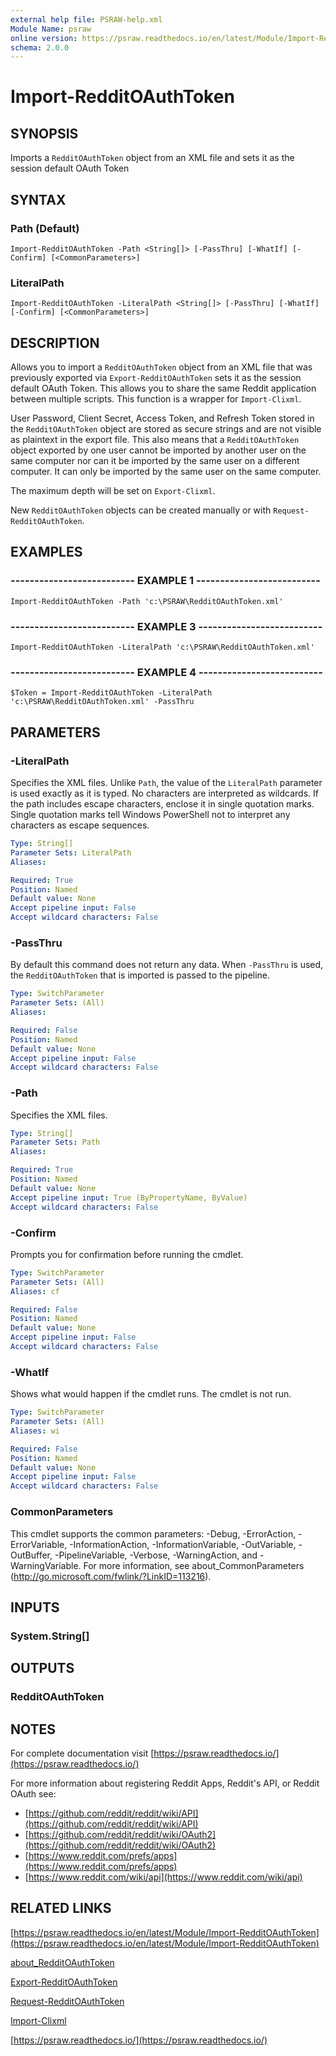 ```yaml
---
external help file: PSRAW-help.xml
Module Name: psraw
online version: https://psraw.readthedocs.io/en/latest/Module/Import-RedditOAuthToken
schema: 2.0.0
---
```


# Import-RedditOAuthToken

## SYNOPSIS
Imports a `RedditOAuthToken` object from an XML file and sets it as the session default OAuth Token

## SYNTAX

### Path (Default)
```
Import-RedditOAuthToken -Path <String[]> [-PassThru] [-WhatIf] [-Confirm] [<CommonParameters>]
```

### LiteralPath
```
Import-RedditOAuthToken -LiteralPath <String[]> [-PassThru] [-WhatIf] [-Confirm] [<CommonParameters>]
```

## DESCRIPTION
Allows you to import a `RedditOAuthToken` object from an XML file that was previously exported via `Export-RedditOAuthToken` sets it as the session default OAuth Token. This allows you to share the same Reddit application between multiple scripts. This function is a wrapper for `Import-Clixml`. 

User Password, Client Secret, Access Token, and Refresh Token stored in the `RedditOAuthToken` object are stored as secure strings and are not visible as plaintext in the export file. This also means that a `RedditOAuthToken` object exported by one user cannot be imported by another user on the same computer nor can it be imported by the same user on a different computer. It can only be imported by the same user on the same computer.

The maximum depth will be set on `Export-Clixml`.

New `RedditOAuthToken` objects can be created manually or with `Request-RedditOAuthToken`.

## EXAMPLES

### -------------------------- EXAMPLE 1 --------------------------
```
Import-RedditOAuthToken -Path 'c:\PSRAW\RedditOAuthToken.xml'
```

### -------------------------- EXAMPLE 3 --------------------------
```
Import-RedditOAuthToken -LiteralPath 'c:\PSRAW\RedditOAuthToken.xml'
```

### -------------------------- EXAMPLE 4 --------------------------
```
$Token = Import-RedditOAuthToken -LiteralPath 'c:\PSRAW\RedditOAuthToken.xml' -PassThru
```

## PARAMETERS

### -LiteralPath
Specifies the XML files. Unlike `Path`, the value of the `LiteralPath` parameter is used exactly as it is typed. No characters are interpreted as wildcards. If the path includes escape characters, enclose it in single quotation marks. Single quotation marks tell Windows PowerShell not to interpret any characters as escape sequences.

```yaml
Type: String[]
Parameter Sets: LiteralPath
Aliases: 

Required: True
Position: Named
Default value: None
Accept pipeline input: False
Accept wildcard characters: False
```

### -PassThru
By default this command does not return any data. When `-PassThru` is used, the `RedditOAuthToken` that is imported is passed to the pipeline.

```yaml
Type: SwitchParameter
Parameter Sets: (All)
Aliases: 

Required: False
Position: Named
Default value: None
Accept pipeline input: False
Accept wildcard characters: False
```

### -Path
Specifies the XML files.

```yaml
Type: String[]
Parameter Sets: Path
Aliases: 

Required: True
Position: Named
Default value: None
Accept pipeline input: True (ByPropertyName, ByValue)
Accept wildcard characters: False
```

### -Confirm
Prompts you for confirmation before running the cmdlet.

```yaml
Type: SwitchParameter
Parameter Sets: (All)
Aliases: cf

Required: False
Position: Named
Default value: None
Accept pipeline input: False
Accept wildcard characters: False
```

### -WhatIf
Shows what would happen if the cmdlet runs.
The cmdlet is not run.

```yaml
Type: SwitchParameter
Parameter Sets: (All)
Aliases: wi

Required: False
Position: Named
Default value: None
Accept pipeline input: False
Accept wildcard characters: False
```

### CommonParameters
This cmdlet supports the common parameters: -Debug, -ErrorAction, -ErrorVariable, -InformationAction, -InformationVariable, -OutVariable, -OutBuffer, -PipelineVariable, -Verbose, -WarningAction, and -WarningVariable. For more information, see about_CommonParameters (http://go.microsoft.com/fwlink/?LinkID=113216).

## INPUTS

### System.String[]

## OUTPUTS

### RedditOAuthToken

## NOTES
For complete documentation visit [https://psraw.readthedocs.io/](https://psraw.readthedocs.io/)

For more information about registering Reddit Apps, Reddit's API, or Reddit OAuth see:

* [https://github.com/reddit/reddit/wiki/API](https://github.com/reddit/reddit/wiki/API)
* [https://github.com/reddit/reddit/wiki/OAuth2](https://github.com/reddit/reddit/wiki/OAuth2)
* [https://www.reddit.com/prefs/apps](https://www.reddit.com/prefs/apps)
* [https://www.reddit.com/wiki/api](https://www.reddit.com/wiki/api)

## RELATED LINKS

[https://psraw.readthedocs.io/en/latest/Module/Import-RedditOAuthToken](https://psraw.readthedocs.io/en/latest/Module/Import-RedditOAuthToken)

[about_RedditOAuthToken](https://psraw.readthedocs.io/en/latest/Module/about_RedditOAuthToken)

[Export-RedditOAuthToken](https://psraw.readthedocs.io/en/latest/Module/Export-RedditOAuthToken)

[Request-RedditOAuthToken](https://psraw.readthedocs.io/en/latest/Module/Request-RedditOAuthToken)

[Import-Clixml](http://go.microsoft.com/fwlink/?LinkID=113340)

[https://psraw.readthedocs.io/](https://psraw.readthedocs.io/)